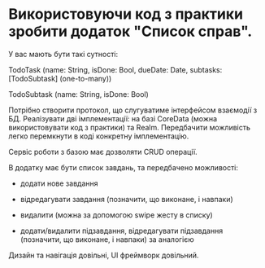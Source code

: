 # Використовуючи код з практики зробити додаток "Список справ".

У вас мають бути такі сутності:

TodoTask (name: String, isDone: Bool, dueDate: Date, subtasks: [TodoSubtask] (one-to-many))

TodoSubtask (name: String, isDone: Bool)

Потрібно створити протокол, що слугуватиме інтерфейсом взаємодії з БД. Реалізувати дві імплементації: на базі CoreData (можна використовувати код з практики) та Realm. Передбачити можливість легко перемкнути в коді конкретну імплементацію.

Сервіс роботи з базою має дозволяти CRUD операції.

В додатку має бути список завдань, та передбачено можливості:

- додати нове завдання

- відредагувати завдання (позначити, що виконане, і навпаки)

- видалити (можна за допомогою swipe жесту в списку)

- додати/видалити підзавдання, відредагувати підзавдання (позначити, що виконане, і навпаки) за аналогією

Дизайн та навігація довільні, UI фреймворк довільний.
